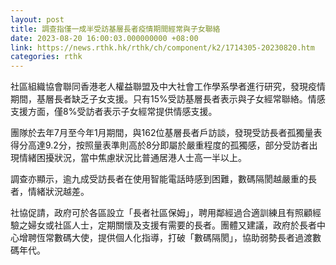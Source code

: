 ```yaml
---
layout: post
title: 調查指僅一成半受訪基層長者疫情期間經常與子女聯絡
date: 2023-08-20 16:00:03.000000000 +08:00
link: https://news.rthk.hk/rthk/ch/component/k2/1714305-20230820.htm
categories: rthk
---
```


社區組織協會聯同香港老人權益聯盟及中大社會工作學系學者進行研究，發現疫情期間，基層長者缺乏子女支援。只有15%受訪基層長者表示與子女經常聯絡。情感支援方面，僅8%受訪者表示子女經常提供情感支援。

團隊於去年7月至今年1月期間，與162位基層長者戶訪談，發現受訪長者孤獨量表得分高達9.2分，按照量表準則高於8分即屬於嚴重程度的孤獨感，部分受訪者出現情緒困擾狀況，當中焦慮狀況比普通居港人士高一半以上。

調查亦顯示，逾九成受訪長者在使用智能電話時感到困難，數碼隔閡越嚴重的長者，情緒狀況越差。

社協促請，政府可於各區設立「長者社區保姆」，聘用鄰經過合適訓練且有照顧經驗之婦女或社區人士，定期關懷及支援有需要的長者。團體又建議，政府於長者中心增聘恆常數碼大使，提供個人化指導，打破「數碼隔閡」，協助弱勢長者過渡數碼年代。
